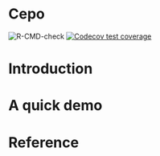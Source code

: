 Cepo
================

![R-CMD-check](https://github.com/PYangLab/Cepo/workflows/R-CMD-check/badge.svg)
[![Codecov test
coverage](https://codecov.io/gh/kevinwang09/Cepo/branch/master/graph/badge.svg)](https://codecov.io/gh/kevinwang09/Cepo?branch=master)

# Introduction

# A quick demo

# Reference
